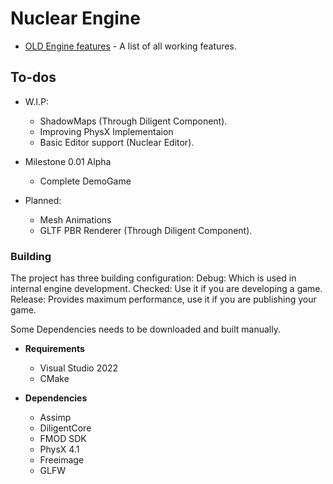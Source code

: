 # Nuclear Engine

* [OLD Engine features](https://github.com/Zone-organization/Nuclear-Engine/blob/master/FEATURES.md) - A list of all working features.

## To-dos 
  - W.I.P:
    - ShadowMaps (Through Diligent Component).
	- Improving PhysX Implementaion
	- Basic Editor support (Nuclear Editor).

  - Milestone 0.01 Alpha
	- Complete DemoGame
	
  - Planned:
	- Mesh Animations
	- GLTF PBR Renderer (Through Diligent Component).

### Building
The project has three building configuration:
Debug: Which is used in internal engine development.
Checked: Use it if you are developing a game.
Release: Provides maximum performance, use it if you are publishing your game.

Some Dependencies needs to be downloaded and built manually.

- __Requirements__
  - Visual Studio 2022
  - CMake

- __Dependencies__
  - Assimp
  - DiligentCore
  - FMOD SDK
  - PhysX 4.1
  - Freeimage
  - GLFW 
  
  
  
  
  
  
  
  
  
  
  
  
  
  
  
  
  
  
  
  
  
  
  
  
  
  